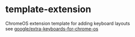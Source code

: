 # template-extension
ChromeOS extension template for adding keyboard layouts  
see [google/extra-keyboards-for-chrome-os](https://github.com/google/extra-keyboards-for-chrome-os)
